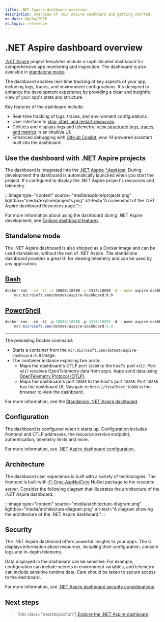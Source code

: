```yaml
---
title: .NET Aspire dashboard overview
description: Overview of .NET Aspire dashboard and getting started.
ms.date: 04/04/2025
ms.topic: reference
---
```


# .NET Aspire dashboard overview

[.NET Aspire](../../get-started/aspire-overview.md) project templates include a sophisticated dashboard for comprehensive app monitoring and inspection. The dashboard is also available in [standalone mode](#standalone-mode).

The dashboard enables real-time tracking of key aspects of your app, including logs, traces, and environment configurations. It's designed to enhance the development experience by providing a clear and insightful view of your app's state and structure.

Key features of the dashboard include:

- Real-time tracking of logs, traces, and environment configurations.
- User interface to [stop, start, and restart resources](explore.md#resource-actions).
- Collects and displays logs and telemetry; [view structured logs, traces, and metrics](explore.md#monitoring-pages) in an intuitive UI.
- Enhanced debugging with [GitHub Copilot](copilot.md), your AI-powered assistant built into the dashboard.

## Use the dashboard with .NET Aspire projects

The dashboard is integrated into the [.NET Aspire _*.AppHost_](../app-host-overview.md). During development the dashboard is automatically launched when you start the project. It's configured to display the .NET Aspire project's resources and telemetry.

:::image type="content" source="media/explore/projects.png" lightbox="media/explore/projects.png" alt-text="A screenshot of the .NET Aspire dashboard Resources page.":::

For more information about using the dashboard during .NET Aspire development, see [Explore dashboard features](explore.md).

## Standalone mode

The .NET Aspire dashboard is also shipped as a Docker image and can be used standalone, without the rest of .NET Aspire. The standalone dashboard provides a great UI for viewing telemetry and can be used by any application.

## [Bash](#tab/bash)

```bash
docker run --rm -it -p 18888:18888 -p 4317:18889 -d --name aspire-dashboard \
    mcr.microsoft.com/dotnet/aspire-dashboard:9.0
```

## [PowerShell](#tab/powershell)

```powershell
docker run --rm -it -p 18888:18888 -p 4317:18889 -d --name aspire-dashboard `
    mcr.microsoft.com/dotnet/aspire-dashboard:9.0
```

---

The preceding Docker command:

- Starts a container from the `mcr.microsoft.com/dotnet/aspire-dashboard:9.0` image.
- The container instance exposing two ports:
  - Maps the dashboard's OTLP port `18889` to the host's port `4317`. Port `4317` receives OpenTelemetry data from apps. Apps send data using [OpenTelemetry Protocol (OTLP)](https://opentelemetry.io/docs/specs/otlp/).
  - Maps the dashboard's port `18888` to the host's port `18888`. Port `18888` has the dashboard UI. Navigate to `http://localhost:18888` in the browser to view the dashboard.

For more information, see the [Standalone .NET Aspire dashboard](standalone.md).

## Configuration

The dashboard is configured when it starts up. Configuration includes frontend and OTLP addresses, the resource service endpoint, authentication, telemetry limits and more.

For more information, see [.NET Aspire dashboard configuration](configuration.md).

## Architecture

The dashboard user experience is built with a variety of technologies. The frontend is built with [📦 Grpc.AspNetCore](https://www.nuget.org/packages/Grpc.AspNetCore) NuGet package to the resource server. Consider the following diagram that illustrates the architecture of the .NET Aspire dashboard:

:::image type="content" source="media/architecture-diagram.png" lightbox="media/architecture-diagram.png" alt-text="A diagram showing the architecture of the .NET Aspire dashboard.":::

## Security

The .NET Aspire dashboard offers powerful insights to your apps. The UI displays information about resources, including their configuration, console logs and in-depth telemetry.

Data displayed in the dashboard can be sensitive. For example, configuration can include secrets in environment variables, and telemetry can include sensitive runtime data. Care should be taken to secure access to the dashboard.

For more information, see [.NET Aspire dashboard security considerations](security-considerations.md).

## Next steps

> [!div class="nextstepaction"]
> [Explore the .NET Aspire dashboard](explore.md)
